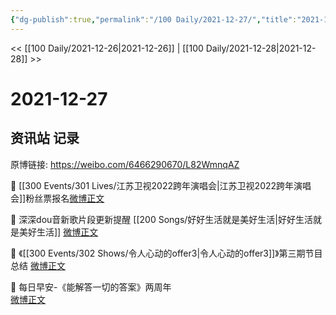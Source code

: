 ```yaml
---
{"dg-publish":true,"permalink":"/100 Daily/2021-12-27/","title":"2021-12-27","created":"2022-12-23T10:33:33.000+08:00","updated":"2023-02-26T00:50:14.000+08:00"}
---
```



<< [[100 Daily/2021-12-26\|2021-12-26]] | [[100 Daily/2021-12-28\|2021-12-28]] >>

# 2021-12-27

## 资讯站 记录

原博链接: https://weibo.com/6466290670/L82WmnqAZ

💫 [[300 Events/301 Lives/江苏卫视2022跨年演唱会\|江苏卫视2022跨年演唱会]]粉丝票报名[微博正文](https://m.weibo.cn/6466290670/4719120736061099)

💫 深深dou音新歌片段更新提醒 [[200 Songs/好好生活就是美好生活\|好好生活就是美好生活]] [微博正文](https://m.weibo.cn/6466290670/4719174541115556)

💫 《[[300 Events/302 Shows/令人心动的offer3\|令人心动的offer3]]》第三期节目总结 [微博正文](https://m.weibo.cn/6466290670/4719167779375633)

💫 每日早安-《能解答一切的答案》两周年  
[微博正文](https://m.weibo.cn/6466290670/4718927425570646)
